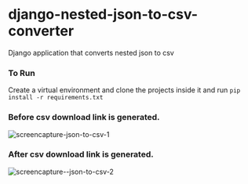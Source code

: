 # django-nested-json-to-csv-converter
Django application that converts nested json to csv


### To Run
Create a virtual environment and clone the projects inside it and run `pip install -r requirements.txt`

### Before csv download link is generated.
![screencapture-json-to-csv-1](https://user-images.githubusercontent.com/8708477/98539573-a0ec9080-229d-11eb-8932-ec1b44c5ec8f.png)

### After csv download link is generated.
![screencapture--json-to-csv-2](https://user-images.githubusercontent.com/8708477/98539563-9e8a3680-229d-11eb-8268-343ff3379ce2.png)

